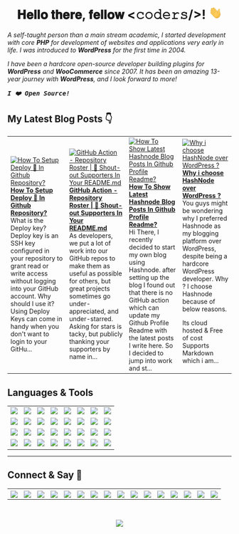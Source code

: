 <h1 align="center"> 𝐇𝐞𝐥𝐥𝐨 𝐭𝐡𝐞𝐫𝐞, 𝐟𝐞𝐥𝐥𝐨𝐰 <𝚌𝚘𝚍𝚎𝚛𝚜/>! <img src="https://raw.githubusercontent.com/ABSphreak/ABSphreak/master/gifs/Hi.gif" width="30px"></h1>


_A self-taught person than a main stream academic, I started development with core **PHP** for development of websites and applications very early in life. I was introduced to **WordPress** for the first time in 2004._

_I have been a hardcore open-source developer building plugins for **WordPress** and **WooCommerce** since 2007. It has been an amazing 13-year journey with **WordPress**, and I look forward to more!_

___<samp align="center">I ❤️ Open Source!</samp>___


## My Latest Blog Posts 👇
<!-- HASHNODE_BLOG:START -->
<table><tr><td><a href="https://varunsridharan.hashnode.dev/how-to-setup-deploy-key-in-github-repository-ckh7odrjh04frras11zfx7uvd" title="How To Setup Deploy 🔑 In Github Repository?"><img src="https://cdn.hashnode.com/res/hashnode/image/upload/v1604752614935/ruLQIo7--.png" alt="How To Setup Deploy 🔑 In Github Repository?"   /></a>
<a href="https://varunsridharan.hashnode.dev/how-to-setup-deploy-key-in-github-repository-ckh7odrjh04frras11zfx7uvd" title="How To Setup Deploy 🔑 In Github Repository?"><strong>How To Setup Deploy 🔑 In Github Repository?</strong></a>
<br/> What is the Deploy key?
Deploy key is an SSH key configured in your repository to grant read or write access without logging into your GitHub account.
Why should I use it?
Using Deploy Keys can come in handy when you don't want to login to your GitHu...</td><td><a href="https://varunsridharan.hashnode.dev/github-action-repository-roster-or-shout-out-supporters-in-your-readme-ckh5uzb9j09rd39s19zk79clc" title="GitHub Action - Repository Roster | 📢 Shout-out Supporters In Your README.md"><img src="https://cdn.hashnode.com/res/hashnode/image/upload/v1604642132846/6_nBqebUr.jpeg" alt="GitHub Action - Repository Roster | 📢 Shout-out Supporters In Your README.md"   /></a>
<a href="https://varunsridharan.hashnode.dev/github-action-repository-roster-or-shout-out-supporters-in-your-readme-ckh5uzb9j09rd39s19zk79clc" title="GitHub Action - Repository Roster | 📢 Shout-out Supporters In Your README.md"><strong>GitHub Action - Repository Roster | 📢 Shout-out Supporters In Your README.md</strong></a>
<br/> As developers, we put a lot of work into our GitHub repos to make them as useful as possible for others, but great projects sometimes go under-appreciated, and under-starred. Asking for stars is tacky, but publicly thanking your supporters by name in...</td><td><a href="https://varunsridharan.hashnode.dev/how-to-show-latest-hashnode-blog-posts-in-github-profile-readme-ckh4tx9il060p39s11l5nfox6" title="How To Show Latest Hashnode Blog Posts In Github Profile Readme?"><img src="https://cdn.hashnode.com/res/hashnode/image/upload/v1604573678370/_fHbuET6K.png" alt="How To Show Latest Hashnode Blog Posts In Github Profile Readme?"   /></a>
<a href="https://varunsridharan.hashnode.dev/how-to-show-latest-hashnode-blog-posts-in-github-profile-readme-ckh4tx9il060p39s11l5nfox6" title="How To Show Latest Hashnode Blog Posts In Github Profile Readme?"><strong>How To Show Latest Hashnode Blog Posts In Github Profile Readme?</strong></a>
<br/> Hi There,
I recently decided to start my own blog using Hashnode. after setting up the blog I found out that there is no GitHub action which can update my Github Profile Readme with the latest posts I write here.
So I decided to jump into work and st...</td><td><a href="https://varunsridharan.hashnode.dev/why-i-choose-hashnode-over-wordpress-ckh329cvm04e7ajs168v9hlq9" title="Why i choose HashNode over WordPress ?"><img src="https://cdn.hashnode.com/res/hashnode/image/upload/v1604473699420/uEyXQZeQU.png" alt="Why i choose HashNode over WordPress ?"   /></a>
<a href="https://varunsridharan.hashnode.dev/why-i-choose-hashnode-over-wordpress-ckh329cvm04e7ajs168v9hlq9" title="Why i choose HashNode over WordPress ?"><strong>Why i choose HashNode over WordPress ?</strong></a>
<br/> You guys might be wondering why I preferred Hashnode as my blogging platform over WordPress, despite being a hardcore WordPress developer.
Why ?
I choose Hashnode because of below reasons.

Its cloud hosted & Free of cost
Supports Markdown which i am...</td></tr></table>
<!-- HASHNODE_BLOG:END -->


## Languages & Tools
<table>
   <tr>
     <td><img src="https://devicon.dev/devicon.git/icons/php/php-original.svg" width="60"/></td>
     <td><img src="https://devicon.dev/devicon.git/icons/python/python-original-wordmark.svg" width="60"/></td>
     <td><img src="https://devicon.dev/devicon.git/icons/cakephp/cakephp-original-wordmark.svg" width="60"/></td>
     <td><img src="https://devicon.dev/devicon.git/icons/javascript/javascript-original.svg" width="60"/></td>
     <td><img src="https://devicon.dev/devicon.git/icons/android/android-original.svg" width="60"/></td>
     <td><img src="https://devicon.dev/devicon.git/icons/apache/apache-original-wordmark.svg" width="60"/></td>
     <td><img src="https://devicon.dev/devicon.git/icons/babel/babel-original.svg" width="60"/></td>
     <td><img src="https://devicon.dev/devicon.git/icons/backbonejs/backbonejs-original-wordmark.svg" width="60"/></td>
  </tr>
  <tr>
     <td><img src="https://devicon.dev/devicon.git/icons/bootstrap/bootstrap-plain-wordmark.svg" width="60"/></td>
     <td><img src="https://devicon.dev/devicon.git/icons/codeigniter/codeigniter-plain-wordmark.svg" width="60"/></td>
     <td><img src="https://devicon.dev/devicon.git/icons/debian/debian-original-wordmark.svg" width="60"/></td>
     <td><img src="https://devicon.dev/devicon.git/icons/docker/docker-original-wordmark.svg" width="60"/></td>
     <td><img src="https://devicon.dev/devicon.git/icons/firefox/firefox-original-wordmark.svg" width="60"/></td>
     <td><img src="https://devicon.dev/devicon.git/icons/chrome/chrome-original.svg" width="60"/></td>
     <td><img src="https://devicon.dev/devicon.git/icons/git/git-original.svg" width="60"/></td>
     <td><img src="https://devicon.dev/devicon.git/icons/github/github-original.svg" width="60"/></td>
</tr>
<tr>
     <td><img src="https://devicon.dev/devicon.git/icons/gulp/gulp-plain.svg" width="60"/></td>
     <td><img src="https://devicon.dev/devicon.git/icons/html5/html5-original.svg" width="60"/></td>
     <td><img src="https://devicon.dev/devicon.git/icons/illustrator/illustrator-plain.svg" width="60"/></td>
     <td><img src="https://devicon.dev/devicon.git/icons/jquery/jquery-original-wordmark.svg" width="60"/></td>
     <td><img src="https://devicon.dev/devicon.git/icons/linux/linux-original.svg" width="60"/></td>
     <td><img src="https://devicon.dev/devicon.git/icons/mysql/mysql-original-wordmark.svg" width="60"/></td>
     <td><img src="https://devicon.dev/devicon.git/icons/nginx/nginx-original.svg" width="60"/></td>
     <td><img src="https://devicon.dev/devicon.git/icons/nodejs/nodejs-original-wordmark.svg" width="60"/></td>
</tr>
<tr>
     <td><img src="https://devicon.dev/devicon.git/icons/npm/npm-original-wordmark.svg" width="60"/></td>
     <td><img src="https://devicon.dev/devicon.git/icons/photoshop/photoshop-plain.svg" width="60"/></td>
     <td><img src="https://devicon.dev/devicon.git/icons/phpstorm/phpstorm-original-wordmark.svg" width="60"/></td>
     <td><img src="https://devicon.dev/devicon.git/icons/sass/sass-original.svg" width="60"/></td>
     <td><img src="https://devicon.dev/devicon.git/icons/slack/slack-original.svg" width="60"/></td>
     <td><img src="https://devicon.dev/devicon.git/icons/ubuntu/ubuntu-plain-wordmark.svg" width="60"/></td>
     <td><img src="https://devicon.dev/devicon.git/icons/webpack/webpack-original.svg" width="60"/></td>
     <td><img src="https://devicon.dev/devicon.git/icons/wordpress/wordpress-original.svg" width="60"/></td>
   </tr>
</table>

---

## Connect & Say 👋
<table align="center">
  <tr>
    <td> <a href="https://sva.onl/twitter"><img align="center" width="25px" src="https://cdn.svarun.dev/social/twitter.svg"/></a></td>
<td> <a href="https://sva.onl/facebook"><img align="center" width="25px" src="https://cdn.svarun.dev/social/facebook.svg"/></a></td>
<td> <a href="https://sva.onl/gmail"><img align="center" width="25px" src="https://cdn.svarun.dev/social/gmail.svg"/></a></td>
<td> <a href="https://sva.onl/instagram"><img align="center" width="25px" src="https://cdn.svarun.dev/social/instagram.svg"/></a></td>
<td> <a href="https://sva.onl/paypal"><img align="center" width="25px" src="https://cdn.svarun.dev/social/paypal.svg"/></a></td>
<td> <a href="https://sva.onl/skype"><img align="center" width="25px" src="https://cdn.svarun.dev/social/skype.svg"/></a></td>
<td> <a href="https://sva.onl/envato"><img align="center" width="25px" src="https://cdn.svarun.dev/social/envato.svg"/></a></td>
<td> <a href="https://sva.onl/linkedin"><img align="center" width="25px" src="https://cdn.svarun.dev/social/linkedin.svg"/></a></td>
<td> <a href="https://sva.onl/messenger"><img align="center" width="25px" src="https://cdn.svarun.dev/social/messenger.svg"/></a></td>
<td> <a href="https://sva.onl/quora"><img align="center" width="25px" src="https://cdn.svarun.dev/social/quora.svg"/></a></td>
<td> <a href="https://sva.onl/reddit"><img align="center" width="25px" src="https://cdn.svarun.dev/social/reddit.svg"/></a></td>
<td> <a href="https://sva.onl/soundcloud"><img align="center" width="25px" src="https://cdn.svarun.dev/social/soundcloud.svg"/></a></td>
<td> <a href="https://sva.onl/spotify"><img align="center" width="25px" src="https://cdn.svarun.dev/social/spotify.svg"/></a></td>
<td> <a href="https://sva.onl/telegram"><img align="center" width="25px" src="https://cdn.svarun.dev/social/telegram.svg"/></a></td>
<td> <a href="https://sva.onl/wordpress"><img align="center" width="25px" src="https://cdn.svarun.dev/social/wordpress.svg"/></a></td>
<td> <a href="https://sva.onl/youtube"><img align="center" width="25px" src="https://cdn.svarun.dev/social/youtube.svg"/></a></td>
  </tr>
</table>

<br/>

<p align="center">
   <img src="https://s.w.org/style/images/codeispoetry.png"/>
</p>
